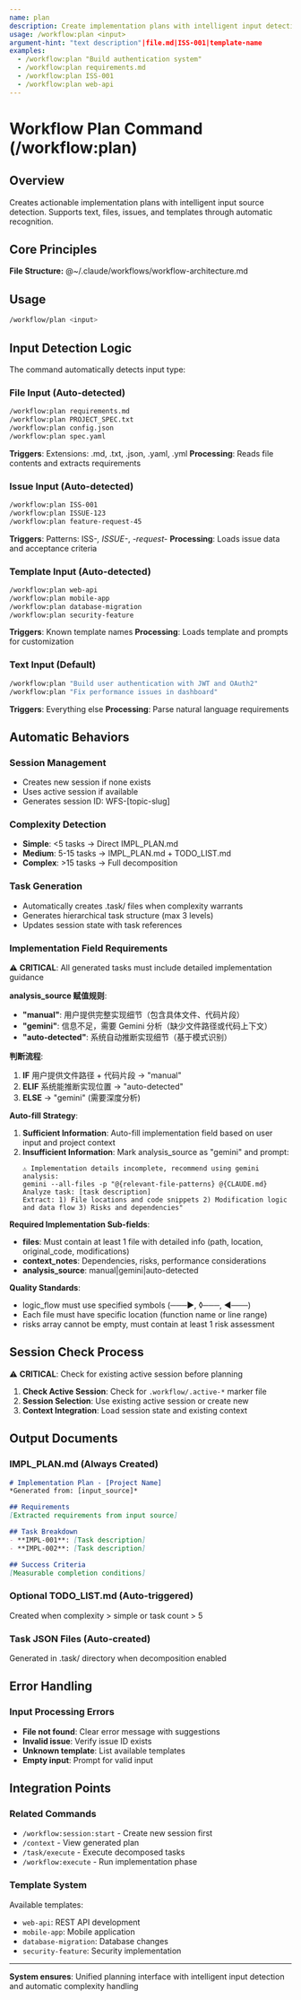 ```yaml
---
name: plan
description: Create implementation plans with intelligent input detection
usage: /workflow:plan <input>
argument-hint: "text description"|file.md|ISS-001|template-name
examples:
  - /workflow:plan "Build authentication system"
  - /workflow:plan requirements.md
  - /workflow:plan ISS-001
  - /workflow:plan web-api
---
```


# Workflow Plan Command (/workflow:plan)

## Overview
Creates actionable implementation plans with intelligent input source detection. Supports text, files, issues, and templates through automatic recognition.

## Core Principles
**File Structure:** @~/.claude/workflows/workflow-architecture.md

## Usage
```bash
/workflow/plan <input>
```

## Input Detection Logic
The command automatically detects input type:

### File Input (Auto-detected)
```bash
/workflow:plan requirements.md
/workflow:plan PROJECT_SPEC.txt
/workflow:plan config.json
/workflow:plan spec.yaml
```
**Triggers**: Extensions: .md, .txt, .json, .yaml, .yml
**Processing**: Reads file contents and extracts requirements

### Issue Input (Auto-detected)
```bash
/workflow:plan ISS-001
/workflow:plan ISSUE-123
/workflow:plan feature-request-45
```
**Triggers**: Patterns: ISS-*, ISSUE-*, *-request-*
**Processing**: Loads issue data and acceptance criteria

### Template Input (Auto-detected)
```bash
/workflow:plan web-api
/workflow:plan mobile-app
/workflow:plan database-migration
/workflow:plan security-feature
```
**Triggers**: Known template names
**Processing**: Loads template and prompts for customization

### Text Input (Default)
```bash
/workflow:plan "Build user authentication with JWT and OAuth2"
/workflow:plan "Fix performance issues in dashboard"
```
**Triggers**: Everything else
**Processing**: Parse natural language requirements

## Automatic Behaviors

### Session Management
- Creates new session if none exists
- Uses active session if available
- Generates session ID: WFS-[topic-slug]

### Complexity Detection
- **Simple**: <5 tasks → Direct IMPL_PLAN.md
- **Medium**: 5-15 tasks → IMPL_PLAN.md + TODO_LIST.md
- **Complex**: >15 tasks → Full decomposition

### Task Generation
- Automatically creates .task/ files when complexity warrants
- Generates hierarchical task structure (max 3 levels)
- Updates session state with task references

### Implementation Field Requirements
⚠️ **CRITICAL**: All generated tasks must include detailed implementation guidance

**analysis_source 赋值规则**:
- **"manual"**: 用户提供完整实现细节（包含具体文件、代码片段）
- **"gemini"**: 信息不足，需要 Gemini 分析（缺少文件路径或代码上下文）  
- **"auto-detected"**: 系统自动推断实现细节（基于模式识别）

**判断流程**:
1. **IF** 用户提供文件路径 + 代码片段 → "manual"
2. **ELIF** 系统能推断实现位置 → "auto-detected"
3. **ELSE** → "gemini" (需要深度分析)

**Auto-fill Strategy**:
1. **Sufficient Information**: Auto-fill implementation field based on user input and project context
2. **Insufficient Information**: Mark analysis_source as "gemini" and prompt:
   ```
   ⚠️ Implementation details incomplete, recommend using gemini analysis:
   gemini --all-files -p "@{relevant-file-patterns} @{CLAUDE.md} 
   Analyze task: [task description]
   Extract: 1) File locations and code snippets 2) Modification logic and data flow 3) Risks and dependencies"
   ```

**Required Implementation Sub-fields**:
- **files**: Must contain at least 1 file with detailed info (path, location, original_code, modifications)
- **context_notes**: Dependencies, risks, performance considerations
- **analysis_source**: manual|gemini|auto-detected

**Quality Standards**:
- logic_flow must use specified symbols (───►, ◊───, ◄───)
- Each file must have specific location (function name or line range)
- risks array cannot be empty, must contain at least 1 risk assessment

## Session Check Process
⚠️ **CRITICAL**: Check for existing active session before planning

1. **Check Active Session**: Check for `.workflow/.active-*` marker file
2. **Session Selection**: Use existing active session or create new
3. **Context Integration**: Load session state and existing context

## Output Documents

### IMPL_PLAN.md (Always Created)
```markdown
# Implementation Plan - [Project Name]
*Generated from: [input_source]*

## Requirements
[Extracted requirements from input source]

## Task Breakdown
- **IMPL-001**: [Task description]
- **IMPL-002**: [Task description]

## Success Criteria
[Measurable completion conditions]
```

### Optional TODO_LIST.md (Auto-triggered)
Created when complexity > simple or task count > 5

### Task JSON Files (Auto-created)
Generated in .task/ directory when decomposition enabled

## Error Handling

### Input Processing Errors
- **File not found**: Clear error message with suggestions
- **Invalid issue**: Verify issue ID exists
- **Unknown template**: List available templates
- **Empty input**: Prompt for valid input

## Integration Points

### Related Commands
- `/workflow:session:start` - Create new session first
- `/context` - View generated plan
- `/task/execute` - Execute decomposed tasks
- `/workflow:execute` - Run implementation phase

### Template System
Available templates:
- `web-api`: REST API development
- `mobile-app`: Mobile application
- `database-migration`: Database changes
- `security-feature`: Security implementation

---

**System ensures**: Unified planning interface with intelligent input detection and automatic complexity handling